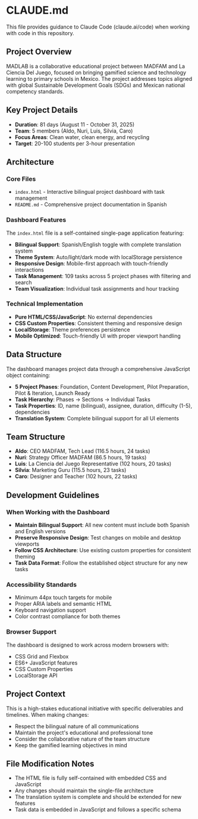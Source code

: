 # CLAUDE.md

This file provides guidance to Claude Code (claude.ai/code) when working with code in this repository.

## Project Overview

MADLAB is a collaborative educational project between MADFAM and La Ciencia Del Juego, focused on bringing gamified science and technology learning to primary schools in Mexico. The project addresses topics aligned with global Sustainable Development Goals (SDGs) and Mexican national competency standards.

## Key Project Details

- **Duration**: 81 days (August 11 - October 31, 2025)
- **Team**: 5 members (Aldo, Nuri, Luis, Silvia, Caro)
- **Focus Areas**: Clean water, clean energy, and recycling
- **Target**: 20-100 students per 3-hour presentation

## Architecture

### Core Files

- `index.html` - Interactive bilingual project dashboard with task management
- `README.md` - Comprehensive project documentation in Spanish

### Dashboard Features

The `index.html` file is a self-contained single-page application featuring:

- **Bilingual Support**: Spanish/English toggle with complete translation system
- **Theme System**: Auto/light/dark mode with localStorage persistence
- **Responsive Design**: Mobile-first approach with touch-friendly interactions
- **Task Management**: 109 tasks across 5 project phases with filtering and search
- **Team Visualization**: Individual task assignments and hour tracking

### Technical Implementation

- **Pure HTML/CSS/JavaScript**: No external dependencies
- **CSS Custom Properties**: Consistent theming and responsive design
- **LocalStorage**: Theme preferences persistence
- **Mobile Optimized**: Touch-friendly UI with proper viewport handling

## Data Structure

The dashboard manages project data through a comprehensive JavaScript object containing:

- **5 Project Phases**: Foundation, Content Development, Pilot Preparation, Pilot & Iteration, Launch Ready
- **Task Hierarchy**: Phases → Sections → Individual Tasks
- **Task Properties**: ID, name (bilingual), assignee, duration, difficulty (1-5), dependencies
- **Translation System**: Complete bilingual support for all UI elements

## Team Structure

- **Aldo**: CEO MADFAM, Tech Lead (116.5 hours, 24 tasks)
- **Nuri**: Strategy Officer MADFAM (86.5 hours, 19 tasks)  
- **Luis**: La Ciencia del Juego Representative (102 hours, 20 tasks)
- **Silvia**: Marketing Guru (115.5 hours, 23 tasks)
- **Caro**: Designer and Teacher (102 hours, 22 tasks)

## Development Guidelines

### When Working with the Dashboard

- **Maintain Bilingual Support**: All new content must include both Spanish and English versions
- **Preserve Responsive Design**: Test changes on mobile and desktop viewports
- **Follow CSS Architecture**: Use existing custom properties for consistent theming
- **Task Data Format**: Follow the established object structure for any new tasks

### Accessibility Standards

- Minimum 44px touch targets for mobile
- Proper ARIA labels and semantic HTML
- Keyboard navigation support
- Color contrast compliance for both themes

### Browser Support

The dashboard is designed to work across modern browsers with:
- CSS Grid and Flexbox
- ES6+ JavaScript features
- CSS Custom Properties
- LocalStorage API

## Project Context

This is a high-stakes educational initiative with specific deliverables and timelines. When making changes:

- Respect the bilingual nature of all communications
- Maintain the project's educational and professional tone
- Consider the collaborative nature of the team structure
- Keep the gamified learning objectives in mind

## File Modification Notes

- The HTML file is fully self-contained with embedded CSS and JavaScript
- Any changes should maintain the single-file architecture
- The translation system is complete and should be extended for new features
- Task data is embedded in JavaScript and follows a specific schema